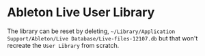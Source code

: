 # Ableton Live User Library

The library can be reset by deleting, `~/Library/Application Support/Ableton/Live Database/Live-files-12107.db` but that won't recreate the `User Library` from scratch.